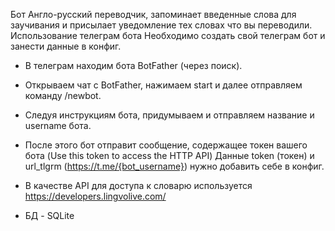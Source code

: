 Бот Англо-русский переводчик, запоминает введенные слова для заучивания и присылает уведомление тех словах что вы переводили.
Использование телеграм бота
Необходимо создать свой телеграм бот и занести данные в конфиг.

* В телеграм находим бота BotFather (через поиск).
* Открываем чат с BotFather, нажимаем start и далее отправляем команду /newbot.
* Следуя инструкциям бота, придумываем и отправляем название и username бота.
* После этого бот отправит сообщение, содержащее токен вашего бота (Use this token to access the HTTP API)
Данные token (токен) и url_tlgrm (https://t.me/{bot_username}) нужно добавить себе в конфиг.

* В качествe API для доступа к словарю используется https://developers.lingvolive.com/
* БД - SQLite
